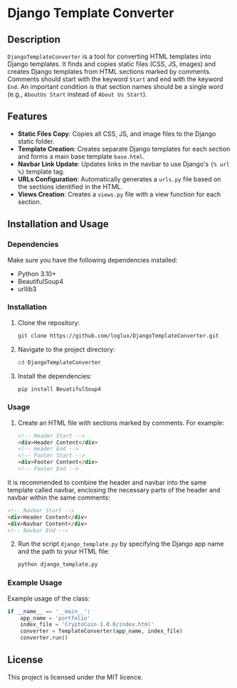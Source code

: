 # Django Template Converter

## Description

`DjangoTemplateConverter` is a tool for converting HTML templates into Django templates. It finds and copies static files (CSS, JS, images) and creates Django templates from HTML sections marked by comments. Comments should start with the keyword `Start` and end with the keyword `End`. An important condition is that section names should be a single word (e.g., `AboutUs Start` instead of `About Us Start`).

## Features

- **Static Files Copy**: Copies all CSS, JS, and image files to the Django static folder.
- **Template Creation**: Creates separate Django templates for each section and forms a main base template `base.html`.
- **Navbar Link Update**: Updates links in the navbar to use Django's `{% url %}` template tag.
- **URLs Configuration**: Automatically generates a `urls.py` file based on the sections identified in the HTML.
- **Views Creation**: Creates a `views.py` file with a view function for each section.

## Installation and Usage

### Dependencies

Make sure you have the following dependencies installed:
- Python 3.10+
- BeautifulSoup4
- urllib3

### Installation

1. Clone the repository:

   ```sh
   git clone https://github.com/loglux/DjangoTemplateConverter.git
   ```

2. Navigate to the project directory:

   ```sh
   cd DjangoTemplateConverter
   ```

3. Install the dependencies:

   ```sh
   pip install BeuatifulSoup4
   ```

### Usage

1. Create an HTML file with sections marked by comments. For example:
   ```html
   <!-- Header Start -->
   <div>Header Content</div>
   <!-- Header End -->
   <!-- Footer Start -->
   <div>Footer Content</div>
   <!-- Footer End -->
   ```
It is recommended to combine the header and navbar into the same template called navbar, enclosing the necessary parts of the header and navbar within the same comments:
```html
<!-- Navbar Start -->
<div>Header Content</div>
<div>Navbar Content</div>
<!-- Navbar End -->
```

2. Run the script `django_template.py` by specifying the Django app name and the path to your HTML file:
   ```sh
   python django_template.py
   ```

### Example Usage

Example usage of the class:
```python
if __name__ == '__main__':
    app_name = 'portfolio'
    index_file = 'CryptoCoin-1.0.0/index.html'
    converter = TemplateConverter(app_name, index_file)
    converter.run()
```

## License

This project is licensed under the MIT licence.